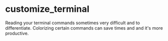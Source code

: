 # customize_terminal
Reading your terminal commands sometimes very difficult and to differentiate. Colorizing certain commands  can save times and and it's more productive.
